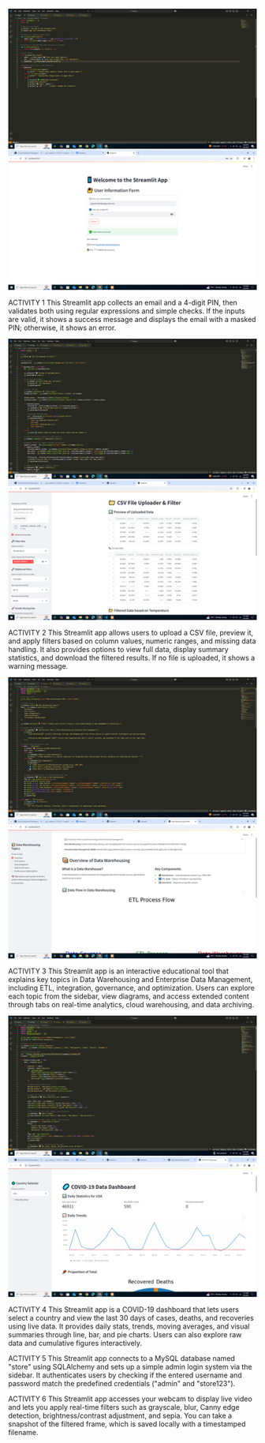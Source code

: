 ![image alt](https://github.com/joscel10/ITBAN2_streamlit_activity_REBUTABO/blob/aea1e810da0bae9e5e8a3f075a11ab936171f32a/Screenshot%20(236).png)
![image alt](https://github.com/joscel10/ITBAN2_streamlit_activity_REBUTABO/blob/8be5080a6e013da1db2e604e58fcc11d3f588aab/activity1_rebutabo.png)

ACTIVITY 1
This Streamlit app collects an email and a 4-digit PIN, then validates both using regular expressions and simple checks. If the inputs are valid, it shows a success message and displays the email with a masked PIN; otherwise, it shows an error.

![image alt](https://github.com/joscel10/ITBAN2_streamlit_activity_REBUTABO/blob/c7011685574489229069bf30821ef51ec9d24549/Screenshot%20(237).png)
![image alt](https://github.com/joscel10/ITBAN2_streamlit_activity_REBUTABO/blob/6f88ce2e27789f5b255ed6b8ec8542bb6b7f7967/activity2_rebutabo.png)

ACTIVITY 2
This Streamlit app allows users to upload a CSV file, preview it, and apply filters based on column values, numeric ranges, and missing data handling. It also provides options to view full data, display summary statistics, and download the filtered results. If no file is uploaded, it shows a warning message.


![image alt](https://github.com/joscel10/ITBAN2_streamlit_activity_REBUTABO/blob/32f9ed84dbeaee0833249d19f308012d9c28d914/Screenshot%20(239).png)
![image alt](https://github.com/joscel10/ITBAN2_streamlit_activity_REBUTABO/blob/4b183bf8c1268aebfcc6192de338a34cb538b314/activity3_rebutabo.png)

ACTIVITY 3
This Streamlit app is an interactive educational tool that explains key topics in Data Warehousing and Enterprise Data Management, including ETL, integration, governance, and optimization. Users can explore each topic from the sidebar, view diagrams, and access extended content through tabs on real-time analytics, cloud warehousing, and data archiving.

![image alt](https://github.com/joscel10/ITBAN2_streamlit_activity_REBUTABO/blob/46a142bbea144ef4814c23ef961e44d4b92a405d/Screenshot%20(242).png)
![image alt](https://github.com/joscel10/ITBAN2_streamlit_activity_REBUTABO/blob/499f7ed74ec83714f4b8972baa88e003b3b79d9c/activity4_rebutabo.png)

ACTIVITY 4
This Streamlit app is a COVID-19 dashboard that lets users select a country and view the last 30 days of cases, deaths, and recoveries using live data. It provides daily stats, trends, moving averages, and visual summaries through line, bar, and pie charts. Users can also explore raw data and cumulative figures interactively.

ACTIVITY 5
This Streamlit app connects to a MySQL database named "store" using SQLAlchemy and sets up a simple admin login system via the sidebar. It authenticates users by checking if the entered username and password match the predefined credentials ("admin" and "store123").

ACTIVITY 6
This Streamlit app accesses your webcam to display live video and lets you apply real-time filters such as grayscale, blur, Canny edge detection, brightness/contrast adjustment, and sepia. You can take a snapshot of the filtered frame, which is saved locally with a timestamped filename.
